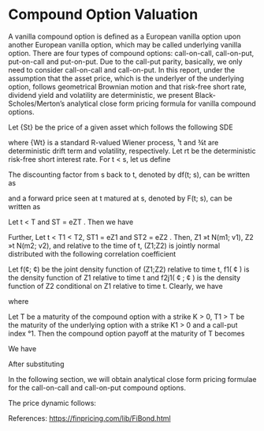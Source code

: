 # Compound Option Valuation

A vanilla compound option is defined as a European vanilla option upon another European vanilla option,
which may be called underlying vanilla option. There are four types of compound options: call-on-call,
call-on-put, put-on-call and put-on-put. Due to the call-put parity, basically, we only need to consider call-on-call and call-on-put. In this report, under the assumption that the asset price, which is the underlyer of the underlying option, follows geometrical Brownian motion and that risk-free short rate, dividend yield and volatility are deterministic, we present Black-Scholes/Merton’s analytical close form pricing formula for vanilla compound options.

Let {St} be the price of a given asset which follows the following SDE

 

where {Wt} is a standard R-valued Wiener process, ¹t and ¾t are deterministic drift term and volatility,
respectively. Let rt be the deterministic risk-free short interest rate. For t < s, let us define

 

The discounting factor from s back to t, denoted by df(t; s), can be written as

 

and a forward price seen at t matured at s, denoted by F(t; s), can be written as

 

Let t < T and ST = eZT . Then we have

 

Further, Let t < T1 < T2, ST1 = eZ1 and ST2 = eZ2 . Then, Z1 »t N(m1; v1), Z2 »t N(m2; v2), and relative to the time of t, (Z1;Z2) is jointly normal distributed with the following correlation coefficient

 

Let f(¢; ¢) be the joint density function of (Z1;Z2) relative to time t, f1( ¢ ) is the density function of Z1
relative to time t and f2j1( ¢ ; ¢ ) is the density function of Z2 conditional on Z1 relative to time t. Clearly,
we have

 

where

 

Let T be a maturity of the compound option with a strike K > 0, T1 > T be the maturity of the underlying
option with a strike K1 > 0 and a call-put index °1. Then the compound option payoff at the maturity of
T becomes

 

We have

 

After substituting

 
In the following section, we will obtain analytical close form pricing formulae for the call-on-call and
call-on-put compound options.

The price dynamic follows:
 

References:
https://finpricing.com/lib/FiBond.html

